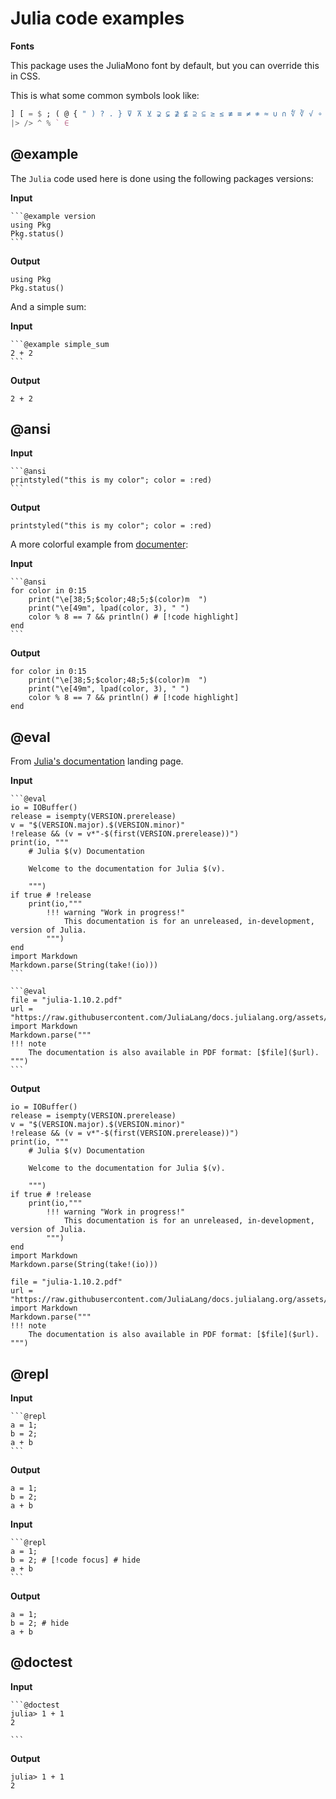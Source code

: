 # Julia code examples

**Fonts**

This package uses the JuliaMono font by default, but you can override this in CSS.

This is what some common symbols look like:

```julia
] [ = $ ; ( @ { " ) ? . } ⊽ ⊼ ⊻ ⊋ ⊊ ⊉ ⊈ ⊇ ⊆ ≥ ≤ ≢ ≡ ≠ ≉ ≈ ∪ ∩ ∜ ∛ √ ∘ ∌
|> /> ^ % ` ∈
```

## @example
The `Julia` code used here is done using the following packages versions:

**Input**
````
```@example version
using Pkg
Pkg.status()
```
````
**Output**

```@example version
using Pkg
Pkg.status()
```

And a simple sum:

**Input**
````
```@example simple_sum
2 + 2
```
````
**Output**

```@example simple_sum
2 + 2
```

## @ansi
**Input**
````
```@ansi
printstyled("this is my color"; color = :red)
```
````
**Output**

```@ansi
printstyled("this is my color"; color = :red)
```

A more colorful example from [documenter](https://documenter.juliadocs.org/stable/showcase/#Raw-ANSI-code-output):

**Input**
````
```@ansi
for color in 0:15
    print("\e[38;5;$color;48;5;$(color)m  ")
    print("\e[49m", lpad(color, 3), " ")
    color % 8 == 7 && println() # ‎[!code highlight]
end
```
````
**Output**

```@ansi
for color in 0:15
    print("\e[38;5;$color;48;5;$(color)m  ")
    print("\e[49m", lpad(color, 3), " ")
    color % 8 == 7 && println() # [!code highlight]
end
```

## @eval
From [Julia's documentation](https://docs.julialang.org/en/v1/) landing page.

**Input**
````
```@eval
io = IOBuffer()
release = isempty(VERSION.prerelease)
v = "$(VERSION.major).$(VERSION.minor)"
!release && (v = v*"-$(first(VERSION.prerelease))")
print(io, """
    # Julia $(v) Documentation

    Welcome to the documentation for Julia $(v).

    """)
if true # !release
    print(io,"""
        !!! warning "Work in progress!"
            This documentation is for an unreleased, in-development, version of Julia.
        """)
end
import Markdown
Markdown.parse(String(take!(io)))
```

```@eval
file = "julia-1.10.2.pdf"
url = "https://raw.githubusercontent.com/JuliaLang/docs.julialang.org/assets/$(file)"
import Markdown
Markdown.parse("""
!!! note
    The documentation is also available in PDF format: [$file]($url).
""")
```
````

**Output**
```@eval
io = IOBuffer()
release = isempty(VERSION.prerelease)
v = "$(VERSION.major).$(VERSION.minor)"
!release && (v = v*"-$(first(VERSION.prerelease))")
print(io, """
    # Julia $(v) Documentation

    Welcome to the documentation for Julia $(v).

    """)
if true # !release
    print(io,"""
        !!! warning "Work in progress!"
            This documentation is for an unreleased, in-development, version of Julia.
        """)
end
import Markdown
Markdown.parse(String(take!(io)))
```

```@eval
file = "julia-1.10.2.pdf"
url = "https://raw.githubusercontent.com/JuliaLang/docs.julialang.org/assets/$(file)"
import Markdown
Markdown.parse("""
!!! note
    The documentation is also available in PDF format: [$file]($url).
""")
```

## @repl

**Input**

````
```@repl
a = 1;
b = 2;
a + b
```
````

**Output**

```@repl
a = 1;
b = 2;
a + b
```

**Input**

````
```@repl
a = 1;
b = 2; # [!code focus] # hide
a + b
```
````

**Output**

```@repl
a = 1;
b = 2; # hide
a + b
```

## @doctest
**Input**
````
```@doctest
julia> 1 + 1
2

```
````
**Output**
```@doctest
julia> 1 + 1
2

```
